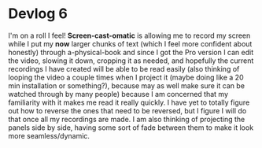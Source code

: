 # Devlog 6

I'm on a roll I feel! **Screen-cast-omatic** is allowing me to record my screen while I put my **now** larger chunks of text (which I feel more confident about honestly) through a-physical-book and since I got the Pro version I can edit the video, slowing it down, cropping it as needed, and hopefully the current recordings I have created will be able to be read easily (also thinking of looping the video a couple times when I project it (maybe doing like a 20 min installation or something?), because may as well make sure it can be watched through by many people) because I am concerned that my familiarity with it makes me read it really quickly. I have yet to totally figure out how to reverse the ones that need to be reversed, but I figure I will do that once all my recordings are made. I am also thinking of projecting the panels side by side, having some sort of fade between them to make it look more seamless/dynamic.
